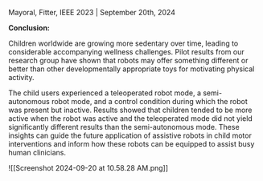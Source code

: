Mayoral, Fitter, IEEE 2023 | September 20th, 2024

**Conclusion:** 

Children worldwide are growing more sedentary over time, leading to considerable accompanying wellness challenges. Pilot results from our research group have shown that robots may offer something different or better than other developmentally appropriate toys for motivating physical activity.

The child users experienced a teleoperated robot mode, a semi-autonomous robot mode, and a control condition during which the robot was present but inactive. Results showed that children tended to be more active when the robot was active and the teleoperated mode did not yield significantly different results than the semi-autonomous mode. These insights can guide the future application of assistive robots in child motor interventions and inform how these robots can be equipped to assist busy human clinicians.

![[Screenshot 2024-09-20 at 10.58.28 AM.png]]